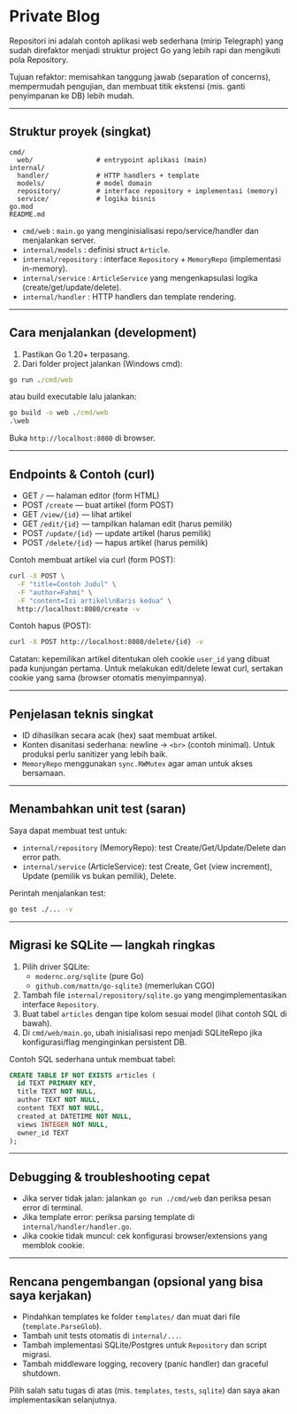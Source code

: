 # Private Blog

Repositori ini adalah contoh aplikasi web sederhana (mirip Telegraph) yang sudah direfaktor menjadi struktur project Go yang lebih rapi dan mengikuti pola Repository.

Tujuan refaktor: memisahkan tanggung jawab (separation of concerns), mempermudah pengujian, dan membuat titik ekstensi (mis. ganti penyimpanan ke DB) lebih mudah.

---

## Struktur proyek (singkat)

```
cmd/
  web/                # entrypoint aplikasi (main)
internal/
  handler/            # HTTP handlers + template
  models/             # model domain
  repository/         # interface repository + implementasi (memory)
  service/            # logika bisnis
go.mod
README.md
```

- `cmd/web` : `main.go` yang menginisialisasi repo/service/handler dan menjalankan server.
- `internal/models` : definisi struct `Article`.
- `internal/repository` : interface `Repository` + `MemoryRepo` (implementasi in-memory).
- `internal/service` : `ArticleService` yang mengenkapsulasi logika (create/get/update/delete).
- `internal/handler` : HTTP handlers dan template rendering.

---

## Cara menjalankan (development)

1. Pastikan Go 1.20+ terpasang.
2. Dari folder project jalankan (Windows cmd):

```cmd
go run ./cmd/web
```

atau build executable lalu jalankan:

```cmd
go build -o web ./cmd/web
.\web
```

Buka `http://localhost:8080` di browser.

---

## Endpoints & Contoh (curl)

- GET `/` — halaman editor (form HTML)
- POST `/create` — buat artikel (form POST)
- GET `/view/{id}` — lihat artikel
- GET `/edit/{id}` — tampilkan halaman edit (harus pemilik)
- POST `/update/{id}` — update artikel (harus pemilik)
- POST `/delete/{id}` — hapus artikel (harus pemilik)

Contoh membuat artikel via curl (form POST):

```bash
curl -X POST \
  -F "title=Contoh Judul" \
  -F "author=Fahmi" \
  -F "content=Isi artikel\nBaris kedua" \
  http://localhost:8080/create -v
```

Contoh hapus (POST):

```bash
curl -X POST http://localhost:8080/delete/{id} -v
```

Catatan: kepemilikan artikel ditentukan oleh cookie `user_id` yang dibuat pada kunjungan pertama. Untuk melakukan edit/delete lewat curl, sertakan cookie yang sama (browser otomatis menyimpannya).

---

## Penjelasan teknis singkat

- ID dihasilkan secara acak (hex) saat membuat artikel.
- Konten disanitasi sederhana: newline -> `<br>` (contoh minimal). Untuk produksi perlu sanitizer yang lebih baik.
- `MemoryRepo` menggunakan `sync.RWMutex` agar aman untuk akses bersamaan.

---

## Menambahkan unit test (saran)

Saya dapat membuat test untuk:

- `internal/repository` (MemoryRepo): test Create/Get/Update/Delete dan error path.
- `internal/service` (ArticleService): test Create, Get (view increment), Update (pemilik vs bukan pemilik), Delete.

Perintah menjalankan test:

```cmd
go test ./... -v
```

---

## Migrasi ke SQLite — langkah ringkas

1. Pilih driver SQLite:
   - `modernc.org/sqlite` (pure Go)
   - `github.com/mattn/go-sqlite3` (memerlukan CGO)
2. Tambah file `internal/repository/sqlite.go` yang mengimplementasikan interface `Repository`.
3. Buat tabel `articles` dengan tipe kolom sesuai model (lihat contoh SQL di bawah).
4. Di `cmd/web/main.go`, ubah inisialisasi repo menjadi SQLiteRepo jika konfigurasi/flag menginginkan persistent DB.

Contoh SQL sederhana untuk membuat tabel:

```sql
CREATE TABLE IF NOT EXISTS articles (
  id TEXT PRIMARY KEY,
  title TEXT NOT NULL,
  author TEXT NOT NULL,
  content TEXT NOT NULL,
  created_at DATETIME NOT NULL,
  views INTEGER NOT NULL,
  owner_id TEXT
);
```

---

## Debugging & troubleshooting cepat

- Jika server tidak jalan: jalankan `go run ./cmd/web` dan periksa pesan error di terminal.
- Jika template error: periksa parsing template di `internal/handler/handler.go`.
- Jika cookie tidak muncul: cek konfigurasi browser/extensions yang memblok cookie.

---

## Rencana pengembangan (opsional yang bisa saya kerjakan)

- Pindahkan templates ke folder `templates/` dan muat dari file (`template.ParseGlob`).
- Tambah unit tests otomatis di `internal/...`.
- Tambah implementasi SQLite/Postgres untuk `Repository` dan script migrasi.
- Tambah middleware logging, recovery (panic handler) dan graceful shutdown.

Pilih salah satu tugas di atas (mis. `templates`, `tests`, `sqlite`) dan saya akan implementasikan selanjutnya.
